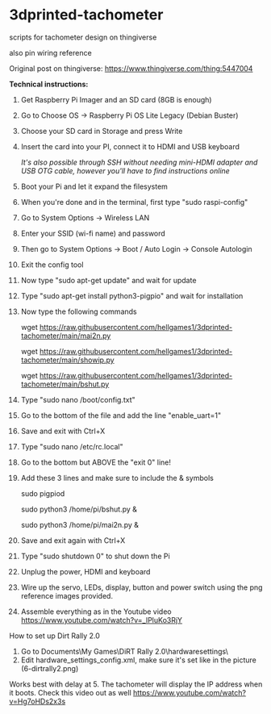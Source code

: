 # 3dprinted-tachometer
 scripts for tachometer design on thingiverse
 
 also pin wiring reference
 
 Original post on thingiverse: https://www.thingiverse.com/thing:5447004
 
 **Technical instructions:**
 
1. Get Raspberry Pi Imager and an SD card (8GB is enough)
2. Go to Choose OS -> Raspberry Pi OS Lite Legacy (Debian Buster)
3. Choose your SD card in Storage and press Write
4. Insert the card into your PI, connect it to HDMI and USB keyboard

    *It's also possible through SSH without needing mini-HDMI adapter and USB OTG cable, however you'll have to find instructions online*

5. Boot your Pi and let it expand the filesystem
6. When you're done and in the terminal, first type "sudo raspi-config"
7. Go to System Options -> Wireless LAN
8. Enter your SSID (wi-fi name) and password
9. Then go to System Options -> Boot / Auto Login -> Console Autologin
10. Exit the config tool
11. Now type "sudo apt-get update" and wait for update
12. Type "sudo apt-get install python3-pigpio" and wait for installation
13. Now type the following commands

    wget https://raw.githubusercontent.com/hellgames1/3dprinted-tachometer/main/mai2n.py
    
    wget https://raw.githubusercontent.com/hellgames1/3dprinted-tachometer/main/showip.py
    
    wget https://raw.githubusercontent.com/hellgames1/3dprinted-tachometer/main/bshut.py
    

14. Type "sudo nano /boot/config.txt"
15. Go to the bottom of the file and add the line "enable_uart=1"
16. Save and exit with Ctrl+X
17. Type "sudo nano /etc/rc.local"
18. Go to the bottom but ABOVE the "exit 0" line!
19. Add these 3 lines and make sure to include the & symbols

    sudo pigpiod
    
    sudo python3 /home/pi/bshut.py &
    
    sudo python3 /home/pi/mai2n.py &
    

20. Save and exit again with Ctrl+X
21. Type "sudo shutdown 0" to shut down the Pi
22. Unplug the power, HDMI and keyboard
23. Wire up the servo, LEDs, display, button and power switch using the png reference images provided.
24. Assemble everything as in the Youtube video
https://www.youtube.com/watch?v=_IPluKo3RjY




How to set up Dirt Rally 2.0
1. Go to Documents\My Games\DiRT Rally 2.0\hardwaresettings\
2. Edit hardware_settings_config.xml, make sure it's set like in the picture (6-dirtrally2.png)

Works best with delay at 5. The tachometer will display the IP address when it boots.
Check this video out as well https://www.youtube.com/watch?v=Hg7oHDs2x3s
